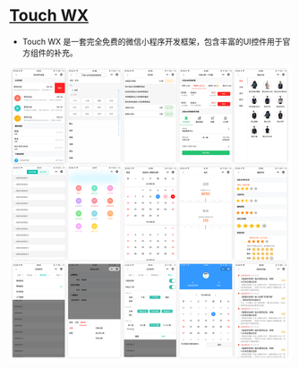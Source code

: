 # [Touch WX](https://github.com/uileader/touchwx)

* Touch WX 是一套完全免费的微信小程序开发框架，包含丰富的UI控件用于官方组件的补充。

![](../../img/touch.png)